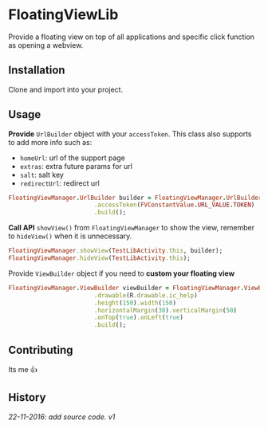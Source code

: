 # FloatingViewLib
Provide a floating view on top of all applications and specific click function as opening a webview.
## Installation
Clone and import into your project.
## Usage
**Provide** `UrlBuilder` object with your `accessToken`.
This class also supports to add more info such as: 
  * `homeUrl`: url of the support page
  * `extras`: extra future params for url
  * `salt`: salt key
  * `redirectUrl`: redirect url
```ruby
FloatingViewManager.UrlBuilder builder = FloatingViewManager.UrlBuilder.newBuilder()
                        .accessToken(FVConstantValue.URL_VALUE.TOKEN)
                        .build();
```              
**Call API** `showView()` from `FloatingViewManager` to show the view, remember to `hideView()` when it is unnecessary.
```ruby
FloatingViewManager.showView(TestLibActivity.this, builder);
FloatingViewManager.hideView(TestLibActivity.this);
```
Provide `ViewBuilder` object if you need to **custom your floating view**
```ruby
FloatingViewManager.ViewBuilder viewBuilder = FloatingViewManager.ViewBuilder.newBuilder()
                        .drawable(R.drawable.ic_help)
                        .height(150).width(150)
                        .horizontalMargin(30).verticalMargin(50)
                        .onTop(true).onLeft(true)
                        .build();
```
## Contributing
Its me :+1:
## History
*22-11-2016: add source code. v1*
